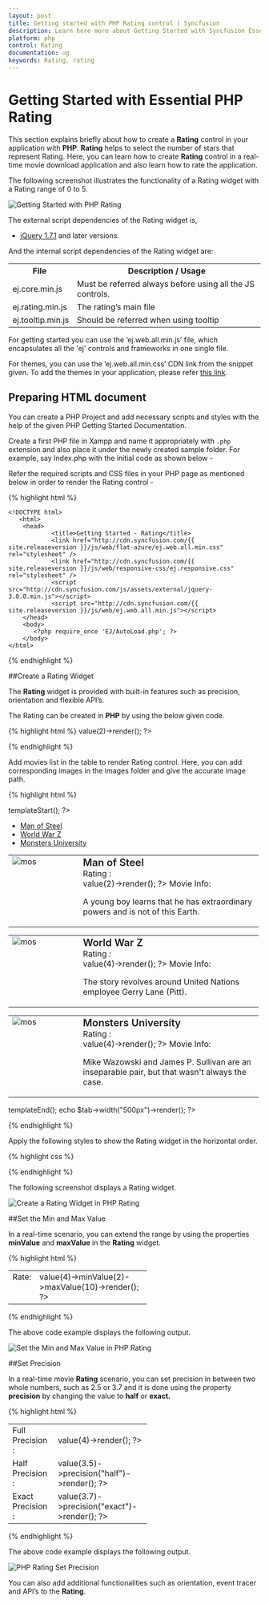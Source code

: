 ```yaml
---
layout: post
title: Getting started with PHP Rating control | Syncfusion
description: Learn here more about Getting Started with Syncfusion Essential PHP Rating Control, its elements, and more.
platform: php
control: Rating
documentation: ug
keywords: Rating, rating
---
```


# Getting Started with Essential PHP Rating

This section explains briefly about how to create a **Rating** control in your application with **PHP**. **Rating** helps to select the number of stars that represent Rating. Here, you can learn how to create **Rating** control in a real-time movie download application and also learn how to rate the application.

The following screenshot illustrates the functionality of a Rating widget with a Rating range of 0 to 5. 

![Getting Started with PHP Rating](Getting-Started_images/Getting-Started_img1.png) 

The external script dependencies of the Rating widget is,

* [jQuery 1.7.1](http://jquery.com/) and later versions.

And the internal script dependencies of the Rating widget are:

<table>
	<tr>
		<th>File </th>
		<th>Description / Usage </th>
	</tr>
	<tr>
		<td>ej.core.min.js</td>
		<td>Must be referred always before using all the JS controls.</td>
	</tr>
	<tr>
		<td>ej.rating.min.js</td>
		<td>The rating’s main file</td>
	</tr>
	<tr>
		<td>ej.tooltip.min.js</td>
		<td>Should be referred when using tooltip</td>
	</tr>
</table>

For getting started you can use the ‘ej.web.all.min.js’ file, which encapsulates all the 'ej' controls and frameworks in one single file.<br/> 

For themes, you can use the ‘ej.web.all.min.css’ CDN link from the snippet given. To add the themes in your application, please refer [this link](http://help.syncfusion.com/js/theming-in-essential-javascript-components#adding-specific-theme-to-your-application).


## Preparing HTML document

You can create a PHP Project and add necessary scripts and styles with the help of the given PHP Getting Started Documentation.

Create a first PHP file in Xampp and name it appropriately with `.php` extension and also place it under the newly created sample folder. For example, say Index.php with the initial code as shown below -

Refer the required scripts and CSS files in your PHP page as mentioned below in order to render the Rating control - 

{% highlight html %}

    <!DOCTYPE html>
       <html>
        <head>
                <title>Getting Started - Rating</title>
                <link href="http://cdn.syncfusion.com/{{ site.releaseversion }}/js/web/flat-azure/ej.web.all.min.css" rel="stylesheet" />
                <link href="http://cdn.syncfusion.com/{{ site.releaseversion }}/js/web/responsive-css/ej.responsive.css" rel="stylesheet" />
                <script src="http://cdn.syncfusion.com/js/assets/external/jquery-3.0.0.min.js"></script>
                <script src="http://cdn.syncfusion.com/{{ site.releaseversion }}/js/web/ej.web.all.min.js"></script>
        </head>
        <body>
           <?php require_once 'EJ/AutoLoad.php'; ?>
        </body>
    </html>

{% endhighlight %}

##Create a Rating Widget

The **Rating** widget is provided with built-in features such as precision, orientation and flexible API’s. 

The Rating can be created in **PHP** by using the below given code.

{% highlight html %}
    <?php
		$rating1 =new EJ\Rating('mosRating');
		echo $rating1->value(2)->render();
		?> 

{% endhighlight %}

 Add movies list in the table to render Rating control. Here, you can add corresponding images in the images folder and give the accurate image path.

{% highlight html %}

<div class="content-container-fluid">
        <div class="row">
            <div class="cols-sample-area">
                <div style="width: 500px">
                    <?php	
                        $tab =new EJ\Tab("moviesTab");	
                        $tab->templateStart();
                    ?>	 
                        <ul>
                            <li><a href="#steelman">Man of Steel</a></li>
                            <li><a href="#woldwar">World War Z</a></li>
                            <li><a href="#unive">Monsters University</a></li>
                        </ul>
                        <div id="steelman">
                            <div>
                                <table>
                                    <tr>
                                        <td class="movies-img" valign="top">
                                            <img src="../Content/mos.png" alt="mos" />
                                        </td>
                                        <td valign="top">
                                            <div>
                                                <span class="movie-header">Man of Steel</span><br />
                                                Rating :
                                                        <br />
															<?php
                                                            $rating1 =new EJ\Rating('mosRating');
                                                            echo $rating1->value(2)->render();
                                                            ?> 
                                                <span>Movie Info:</span>
                                                <p>
                                                    A young boy learns that he has extraordinary powers and is not of this Earth.
                                                </p>
                                            </div>
                                        </td>
                                    </tr>
                                </table>
                            </div>
                        </div>
                        <div id="woldwar">
                            <table>
                                <tr>
                                    <td class="movies-img" valign="top">
                                        <img src="../Content/wwz.png" alt="mos" />
                                    </td>
                                    <td valign="top">
                                        <div>
                                            <span class="movie-header">World War Z</span><br />
                                            Rating :
                                                    <br />
														<?php
                                                        $rating1 =new EJ\Rating('wwzRating');
                                                        echo $rating1->value(4)->render();
                                                        ?> 
                                            <span>Movie Info:</span>
                                            <p>
                                                The story revolves around United Nations employee Gerry Lane (Pitt).
                                            </p>
                                        </div>
                                    </td>
                                </tr>
                            </table>
                        </div>
                        <div id="unive">
                            <table>
                                <tr>
                                    <td class="movies-img" valign="top">
                                        <img src="../Content/mu.png" alt="mos" />
                                    </td>
                                    <td valign="top">
                                        <div>
                                            <span class="movie-header">Monsters University</span><br />
                                            Rating :
                                                    <br />
														<?php
                                                        $rating1 =new EJ\Rating('univRating');
                                                        echo $rating1->value(4)->render();
                                                        ?> 
                                            <span>Movie Info:</span>
                                            <p>
                                                Mike Wazowski and James P. Sullivan are an inseparable pair, but that wasn't always the case. 
                                            </p>
                                        </div>
                                    </td>
                                </tr>
                            </table>
                        </div>
                    </div>
                    <?php
                    $tab->templateEnd();
                    echo $tab->width("500px")->render();
                    ?>
                </div>
            </div>
        </div>
    </div>


{% endhighlight %}


 Apply the following styles to show the Rating widget in the horizontal order.

{% highlight css %}

<style type="text/css" class="cssStyles">
    .movies-img {
        width: 125px;
    }
    
    .movie-header {
        font-size: 20px;
        font-weight: 600;
    }
</style>


{% endhighlight %}



 The following screenshot displays a Rating widget.

![Create a Rating Widget in PHP Rating](Getting-Started_images/Getting-Started_img2.png) 

##Set the Min and Max Value

In a real-time scenario, you can extend the range by using the properties **minValue** and **maxValue** in the **Rating** widget. 

{% highlight html %}

<body>
<div class="content-container-fluid">
        <div class="row">
            <div class="cols-sample-area">
                <div class="frame">
                    <table>
                        <tr>
                            <td valign="top">Rate:
                            </td>
                            <td>
                                <?php									
                                    require_once '../EJ/AutoLoad.php';						 
                                    $rating1 =new EJ\Rating('fullRating');
                                    echo $rating1->value(4)->minValue(2)->maxValue(10)->render();
                                ?> 
                            </td>
                            </tr>
                    </table>
                </div>
            </div>
        </div>
    </div>
</body>


{% endhighlight %}

The above code example displays the following output.

![Set the Min and Max Value in PHP Rating](Getting-Started_images/Getting-Started_img3.png)

##Set Precision

In a real-time movie **Rating** scenario, you can set precision in between two whole numbers, such as 2.5 or 3.7 and it is done using the property **precision** by changing the value to **half** or **exact.**

{% highlight html %}

<body>
<?php
    require_once '../EJ/AutoLoad.php';
?> 
<div class="content-container-fluid">
        <div class="row">
            <div class="cols-sample-area">
                <div class="frame">
                    <table>
                        <tr>
                            <td valign="top">Full Precision :
                            </td>
                            <td>
                                <?php							 
                                $rating1 =new EJ\Rating('fullRating');
                                echo $rating1->value(4)->render();
                                ?> 
                            </td>
                        </tr>
                        <tr>
                            <td valign="top">Half Precision :
                            </td>
                            <td>
                               <?php
                                $rating1 =new EJ\Rating('halfRating');
                                echo $rating1->value(3.5)->precision("half")->render();
                                ?> 
                            </td>
                        </tr>
                        <tr>
                            <td valign="top">Exact Precision :
                            </td>
                            <td>
                                <?php
                                $rating1 =new EJ\Rating('exactRating');
                                echo $rating1->value(3.7)->precision("exact")->render();
                                ?> 
                            </td>
                        </tr>
                    </table>
                </div>
            </div>
        </div>
    </div>
    <style type="text/css" class="cssStyles">
        .frame
        {
            width: 277px;
        }
    </style>
</body>


{% endhighlight %}


The above code example displays the following output.

![PHP Rating Set Precision](Getting-Started_images/Getting-Started_img4.jpeg)

You can also add additional functionalities such as orientation, event tracer and API’s to the **Rating**. 

